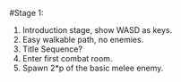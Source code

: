 #Stage 1:
1) Introduction stage, show WASD as keys.
2) Easy walkable path, no enemies.
3) Title Sequence?
4) Enter first combat room.
5) Spawn 2*p of the basic melee enemy.